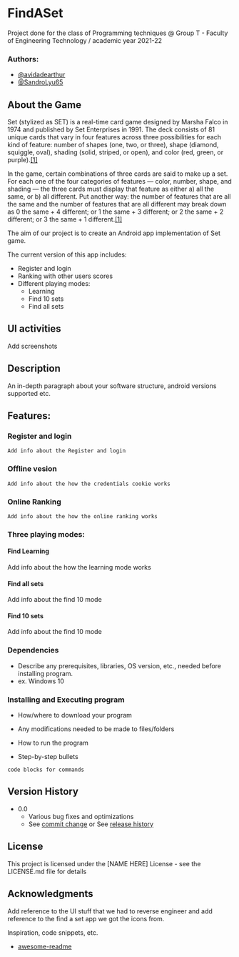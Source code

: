 # FindASet

Project done for the class of Programming techniques @ Group T - Faculty of Engineering Technology / academic year 2021-22

### Authors:
* [@avidadearthur](https://github.com/avidadearthur)
* [@SandroLyu65](https://github.com/SandroLyu65)

## About the Game

Set (stylized as SET) is a real-time card game designed by Marsha Falco in 1974 and published by Set Enterprises in 1991. 
The deck consists of 81 unique cards that vary in four features across three possibilities for each kind of feature: number of shapes (one, two, or three),
shape (diamond, squiggle, oval), shading (solid, striped, or open), and color (red, green, or purple).[[1]](https://en.wikipedia.org/wiki/Set_(card_game))

In the game, certain combinations of three cards are said to make up a set. For each one of the four categories of features — 
color, number, shape, and shading — the three cards must display that feature as either a) all the same, or b) all different. 
Put another way: the number of features that are all the same and the number of features that are all different may break down as 0 the same + 4 different;
or 1 the same + 3 different; or 2 the same + 2 different; or 3 the same + 1 different.[[1]](https://en.wikipedia.org/wiki/Set_(card_game))

The aim of our project is to create an Android app implementation of Set game.

The current version of this app includes:

* Register and login 
* Ranking with other users scores 
* Different playing modes:
	* Learning
	* Find 10 sets
	* Find all sets
    
## UI activities

Add screenshots

## Description

An in-depth paragraph about your software structure, android versions supported etc.

## Features:
### Register and login
	Add info about the Register and login 

### Offline vesion
	Add info about the how the credentials cookie works

### Online Ranking
	Add info about the how the online ranking works

### Three playing modes:
#### Find Learning
Add info about the how the learning mode works

#### Find all sets
Add info about the find 10 mode

#### Find 10 sets
Add info about the find 10 mode

### Dependencies

* Describe any prerequisites, libraries, OS version, etc., needed before installing program.
* ex. Windows 10

### Installing and Executing program

* How/where to download your program
* Any modifications needed to be made to files/folders

* How to run the program
* Step-by-step bullets
```
code blocks for commands
```

## Version History

* 0.0
    * Various bug fixes and optimizations
    * See [commit change]() or See [release history]()


## License

This project is licensed under the [NAME HERE] License - see the LICENSE.md file for details

## Acknowledgments

Add reference to the UI stuff that we had to reverse engineer and add reference to the find a set app we got the icons from.

Inspiration, code snippets, etc.
* [awesome-readme](https://github.com/matiassingers/awesome-readme)
